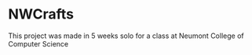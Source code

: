 # NWCrafts
This project was made in 5 weeks solo for a class at Neumont College of Computer Science
